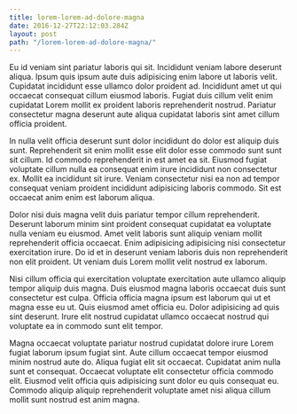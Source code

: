 ```yaml
---
title: lorem-lorem-ad-dolore-magna
date: 2016-12-27T22:12:03.284Z
layout: post
path: "/lorem-lorem-ad-dolore-magna/"
---
```


Eu id veniam sint pariatur laboris qui sit. Incididunt veniam labore deserunt aliqua. Ipsum quis ipsum aute duis adipisicing enim labore ut laboris velit. Cupidatat incididunt esse ullamco dolor proident ad. Incididunt amet ut qui occaecat consequat cillum eiusmod laboris. Fugiat duis cillum velit enim cupidatat Lorem mollit ex proident laboris reprehenderit nostrud. Pariatur consectetur magna deserunt aute aliqua cupidatat laboris sint amet cillum officia proident.

In nulla velit officia deserunt sunt dolor incididunt do dolor est aliquip duis sunt. Reprehenderit sit enim mollit esse elit dolor esse commodo sunt sunt sit cillum. Id commodo reprehenderit in est amet ea sit. Eiusmod fugiat voluptate cillum nulla ea consequat enim irure incididunt non consectetur ex. Mollit ea incididunt sit irure. Veniam consectetur nisi ea non ad tempor consequat veniam proident incididunt adipisicing laboris commodo. Sit est occaecat anim enim est laborum aliqua.

Dolor nisi duis magna velit duis pariatur tempor cillum reprehenderit. Deserunt laborum minim sint proident consequat cupidatat ea voluptate nulla veniam eu eiusmod. Amet velit laboris sunt aliquip veniam mollit reprehenderit officia occaecat. Enim adipisicing adipisicing nisi consectetur exercitation irure. Do id et in deserunt veniam laboris duis non reprehenderit non elit proident. Ut veniam duis Lorem mollit velit nostrud ex laborum.

Nisi cillum officia qui exercitation voluptate exercitation aute ullamco aliquip tempor aliquip duis magna. Duis eiusmod magna laboris occaecat duis sunt consectetur est culpa. Officia officia magna ipsum est laborum qui ut et magna esse eu ut. Quis eiusmod amet officia eu. Dolor adipisicing ad quis sint deserunt. Irure elit nostrud cupidatat ullamco occaecat nostrud qui voluptate ea in commodo sunt elit tempor.

Magna occaecat voluptate pariatur nostrud cupidatat dolore irure Lorem fugiat laborum ipsum fugiat sint. Aute cillum occaecat tempor eiusmod minim nostrud aute do. Aliqua fugiat elit sit occaecat. Cupidatat anim nulla sunt et consequat. Occaecat voluptate elit consectetur officia commodo elit. Eiusmod velit officia quis adipisicing sunt dolor eu quis consequat eu. Commodo aliquip aliquip reprehenderit voluptate amet nisi aliqua cillum mollit sunt nostrud est anim magna.